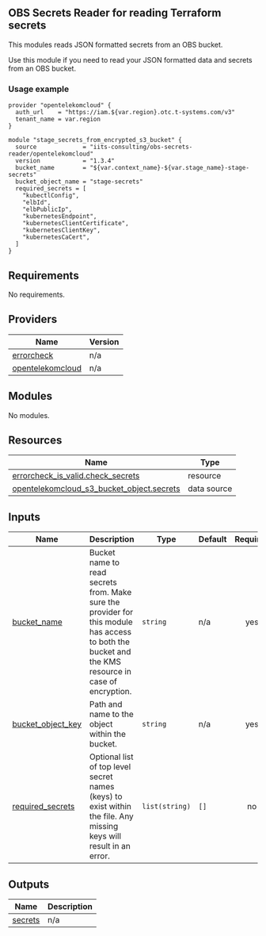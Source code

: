 ## OBS Secrets Reader for reading Terraform secrets

This modules reads JSON formatted secrets from an OBS bucket.

Use this module if you need to read your JSON formatted data and secrets from an OBS bucket.

### Usage example

```hcl
provider "opentelekomcloud" {
  auth_url    = "https://iam.${var.region}.otc.t-systems.com/v3"
  tenant_name = var.region
}

module "stage_secrets_from_encrypted_s3_bucket" {
  source             = "iits-consulting/obs-secrets-reader/opentelekomcloud"
  version            = "1.3.4"
  bucket_name        = "${var.context_name}-${var.stage_name}-stage-secrets"
  bucket_object_name = "stage-secrets"
  required_secrets = [
    "kubectlConfig",
    "elbId",
    "elbPublicIp",
    "kubernetesEndpoint",
    "kubernetesClientCertificate",
    "kubernetesClientKey",
    "kubernetesCaCert",
  ]
}
```

<!-- BEGIN_TF_DOCS -->

## Requirements

No requirements.

## Providers

| Name                                                                                    | Version |
| --------------------------------------------------------------------------------------- | ------- |
| <a name="provider_errorcheck"></a> [errorcheck](#provider_errorcheck)                   | n/a     |
| <a name="provider_opentelekomcloud"></a> [opentelekomcloud](#provider_opentelekomcloud) | n/a     |

## Modules

No modules.

## Resources

| Name                                                                                                                                                             | Type        |
| ---------------------------------------------------------------------------------------------------------------------------------------------------------------- | ----------- |
| [errorcheck_is_valid.check_secrets](https://registry.terraform.io/providers/iits-consulting/errorcheck/latest/docs/resources/is_valid)                           | resource    |
| [opentelekomcloud_s3_bucket_object.secrets](https://registry.terraform.io/providers/opentelekomcloud/opentelekomcloud/latest/docs/data-sources/s3_bucket_object) | data source |

## Inputs

| Name                                                                                 | Description                                                                                                                                        | Type           | Default | Required |
| ------------------------------------------------------------------------------------ | -------------------------------------------------------------------------------------------------------------------------------------------------- | -------------- | ------- | :------: |
| <a name="input_bucket_name"></a> [bucket_name](#input_bucket_name)                   | Bucket name to read secrets from. Make sure the provider for this module has access to both the bucket and the KMS resource in case of encryption. | `string`       | n/a     |   yes    |
| <a name="input_bucket_object_key"></a> [bucket_object_key](#input_bucket_object_key) | Path and name to the object within the bucket.                                                                                                     | `string`       | n/a     |   yes    |
| <a name="input_required_secrets"></a> [required_secrets](#input_required_secrets)    | Optional list of top level secret names (keys) to exist within the file. Any missing keys will result in an error.                                 | `list(string)` | `[]`    |    no    |

## Outputs

| Name                                                     | Description |
| -------------------------------------------------------- | ----------- |
| <a name="output_secrets"></a> [secrets](#output_secrets) | n/a         |

<!-- END_TF_DOCS -->
